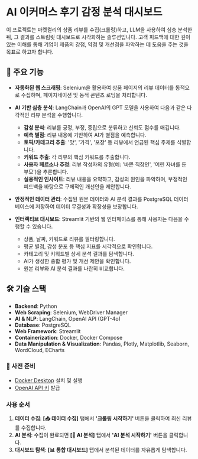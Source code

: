 # AI 이커머스 후기 감정 분석 대시보드

이 프로젝트는 마켓컬리의 상품 리뷰를 수집(크롤링)하고, LLM을 사용하여 심층 분석한 뒤, 그 결과를 스트림릿 대시보드로 시각화하는 솔루션입니다. 고객 피드백에 대한 깊이 있는 이해를 통해 기업이 제품의 강점, 
약점 및 개선점을 파악하는 데 도움을 주는 것을 목표로 하고자 합니다.

## 🌟 주요 기능

*   **자동화된 웹 스크래핑**: Selenium을 활용하여 상품 페이지의 리뷰 데이터를 동적으로 수집하며, 페이지네이션 및 동적 콘텐츠 로딩을 처리합니다.

*   **AI 기반 심층 분석**: LangChain과 OpenAI의 GPT 모델을 사용하여 다음과 같은 다각적인 리뷰 분석을 수행합니다.

    *   **감성 분석**: 리뷰를 긍정, 부정, 중립으로 분류하고 신뢰도 점수를 매깁니다.
    *   **예측 별점**: 리뷰 내용에 기반하여 AI가 별점을 예측합니다.
    *   **토픽/카테고리 추출**: '맛', '가격', '포장' 등 리뷰에서 언급된 핵심 주제를 식별합니다.
    *   **키워드 추출**: 각 리뷰의 핵심 키워드를 추출합니다.
    *   **사용자 페르소나 추정**: 리뷰 작성자의 유형(예: '바쁜 직장인', '어린 자녀를 둔 부모')을 추론합니다.
    *   **실용적인 인사이트**: 리뷰 내용을 요약하고, 감성의 원인을 파악하며, 부정적인 피드백을 바탕으로 구체적인 개선안을 제안합니다.
*   **안정적인 데이터 관리**: 수집된 원본 데이터와 AI 분석 결과를 PostgreSQL 데이터베이스에 저장하여 데이터 무결성과 확장성을 보장합니다.
*   **인터랙티브 대시보드**: Streamlit 기반의 웹 인터페이스를 통해 사용자는 다음을 수행할 수 있습니다.
    *   상품, 날짜, 키워드로 리뷰를 필터링합니다.
    *   평균 별점, 감성 분포 등 핵심 지표를 시각적으로 확인합니다.
    *   카테고리 및 키워드별 상세 분석 결과를 탐색합니다.
    *   AI가 생성한 종합 평가 및 개선 제안을 확인합니다.
    *   원본 리뷰와 AI 분석 결과를 나란히 비교합니다.


## 🛠️ 기술 스택

*   **Backend**: Python
*   **Web Scraping**: Selenium, WebDriver Manager
*   **AI & NLP**: LangChain, OpenAI API (GPT-4o)
*   **Database**: PostgreSQL
*   **Web Framework**: Streamlit
*   **Containerization**: Docker, Docker Compose
*   **Data Manipulation & Visualization**: Pandas, Plotly, Matplotlib, Seaborn, WordCloud, ECharts


### 🚀 사전 준비

*   [Docker Desktop](https://www.docker.com/products/docker-desktop/) 설치 및 실행
*   [OpenAI API 키](https://platform.openai.com/account/api-keys) 발급


### 사용 순서

1.  **데이터 수집**: **[📥 데이터 수집]** 탭에서 **'크롤링 시작하기'** 버튼을 클릭하여 최신 리뷰를 수집합니다.
2.  **AI 분석**: 수집이 완료되면 **[🧠 AI 분석]** 탭에서 **'AI 분석 시작하기'** 버튼을 클릭합니다.
3.  **대시보드 탐색**: **[📊 통합 대시보드]** 탭에서 분석된 데이터를 자유롭게 탐색합니다.
